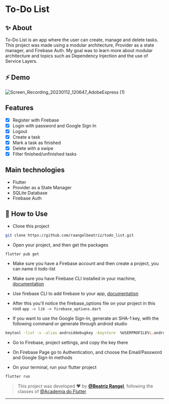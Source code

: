 # To-Do List
 
## ✨ About
To-Do List is an app where the user can create, manage and delete tasks. This project was made using a modular architecture, Provider as a state manager, and Firebase Auth. My goal was to learn more about modular architecture and topics such as Dependency Injection and the use of Service Layers.

## ⚡ Demo
![Screen_Recording_20230112_120647_AdobeExpress (1)](https://user-images.githubusercontent.com/50742224/212125591-d1ba3cdf-a6a0-4d83-9444-69b4c7d5993e.gif)


## Features
- [x] Register with Firebase
- [x] Login with password and Google Sign In
- [x] Logout
- [x] Create a task
- [x] Mark a task as finished
- [x] Delete with a swipe
- [x] Filter finished/unfinished tasks

## Main technologies
- Flutter
- Provider as a State Manager
- SQLite Database
- Firebase Auth

## 🚀 How to Use

- Clone this project
```sh
git clone https://github.com/raangelbeatriz/todo_list.git
```
- Open your project, and then get the packages
```sh
flutter pub get
```
- Make sure you have a Firebase account and then create a project, you can name it todo-list

- Make sure you have Firebase CLI installed in your machine, <a href="https://firebase.google.com/docs/cli">documentation</a>

- Use firebase CLI to add firebase to your app, <a href="https://firebase.google.com/docs/flutter/setup?platform=android">documentation</a>

- After this you'll notice the firebase_options file on your project in this root ```app -> lib -> firebase_options.dart```

- If you want to use the Google Sign-In, generate an SHA-1 key, with the following command or generate through android studio
```sh
keytool -list -v -alias androiddebugkey -keystore  %USERPROFILE%\.android\debug.keystore
```

- Go to Firebase, project settings, and copy the key there

- On Firebase Page go to Authentication, and choose the Email/Password and Google Sign-In methods

- On your terminal, run your flutter project
```sh
flutter run
```
   
   >This project was developed ❤️ by **[@Beatriz Rangel](https://www.linkedin.com/in/beatrizorangel/)**, following the classes of [@Academia do Flutter](https://instituto.academiadoflutter.com.br/)
   ---



